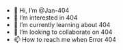 - 👋 Hi, I’m @Jan-404
- 👀 I’m interested in 404
- 🌱 I’m currently learning about 404
- 💞️ I’m looking to collaborate on 404
- 📫 How to reach me when Error 404

<!---
Jan-404/Jan-404 is a ✨ special ✨ repository because its `README.md` (this file) appears on your GitHub profile.
You can click the Preview link to take a look at your changes.
--->
